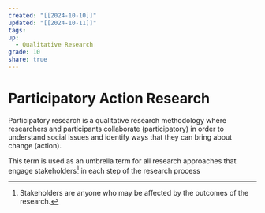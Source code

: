 ```yaml
---
created: "[[2024-10-10]]"
updated: "[[2024-10-11]]"
tags: 
up:
  - Qualitative Research
grade: 10
share: true
---
```


# Participatory Action Research

Participatory research is a qualitative research methodology where researchers and participants collaborate (participatory) in order to understand social issues and identify ways that they can bring about change (action).

This term is used as an umbrella term for all research approaches that engage stakeholders[^1] in each step of the research process

[^1]: Stakeholders are anyone who may be affected by the outcomes of the research.
